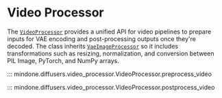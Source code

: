 <!--Copyright 2025 The HuggingFace Team. All rights reserved.

Licensed under the Apache License, Version 2.0 (the "License"); you may not use this file except in compliance with
the License. You may obtain a copy of the License at

http://www.apache.org/licenses/LICENSE-2.0

Unless required by applicable law or agreed to in writing, software distributed under the License is distributed on
an "AS IS" BASIS, WITHOUT WARRANTIES OR CONDITIONS OF ANY KIND, either express or implied. See the License for the
specific language governing permissions and limitations under the License.
-->

# Video Processor

The [`VideoProcessor`](video_processor.md#mindone.diffusers.video_processor.VideoProcessor.preprocess_video) provides a unified API for video pipelines to prepare inputs for VAE encoding and post-processing outputs once they're decoded. The class inherits [`VaeImageProcessor`](image_processor.md#mindone.diffusers.image_processor.VaeImageProcessor) so it includes transformations such as resizing, normalization, and conversion between PIL Image, PyTorch, and NumPy arrays.

::: mindone.diffusers.video_processor.VideoProcessor.preprocess_video

::: mindone.diffusers.video_processor.VideoProcessor.postprocess_video
